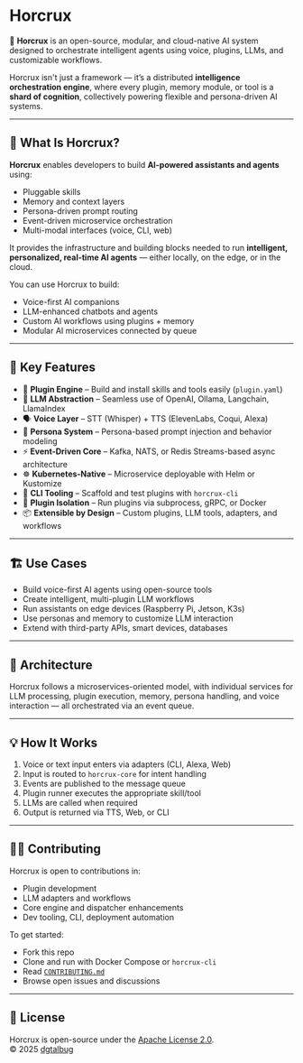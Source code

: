 # Horcrux

🧠 **Horcrux** is an open-source, modular, and cloud-native AI system designed to orchestrate intelligent agents using voice, plugins, LLMs, and customizable workflows.

Horcrux isn't just a framework — it’s a distributed **intelligence orchestration engine**, where every plugin, memory module, or tool is a **shard of cognition**, collectively powering flexible and persona-driven AI systems.

---

## 🔧 What Is Horcrux?

**Horcrux** enables developers to build **AI-powered assistants and agents** using:
- Pluggable skills
- Memory and context layers
- Persona-driven prompt routing
- Event-driven microservice orchestration
- Multi-modal interfaces (voice, CLI, web)

It provides the infrastructure and building blocks needed to run **intelligent, personalized, real-time AI agents** — either locally, on the edge, or in the cloud.

You can use Horcrux to build:
- Voice-first AI companions
- LLM-enhanced chatbots and agents
- Custom AI workflows using plugins + memory
- Modular AI microservices connected by queue

---

## 🧩 Key Features

- 🔌 **Plugin Engine** – Build and install skills and tools easily (`plugin.yaml`)
- 🧠 **LLM Abstraction** – Seamless use of OpenAI, Ollama, Langchain, LlamaIndex
- 🗣️ **Voice Layer** – STT (Whisper) + TTS (ElevenLabs, Coqui, Alexa)
- 🧬 **Persona System** – Persona-based prompt injection and behavior modeling
- ⚡ **Event-Driven Core** – Kafka, NATS, or Redis Streams-based async architecture
- ☸️ **Kubernetes-Native** – Microservice deployable with Helm or Kustomize
- 🔧 **CLI Tooling** – Scaffold and test plugins with `horcrux-cli`
- 🧪 **Plugin Isolation** – Run plugins via subprocess, gRPC, or Docker
- 📦 **Extensible by Design** – Custom plugins, LLM tools, adapters, and workflows

---

## 🏗️ Use Cases

- Build voice-first AI agents using open-source tools
- Create intelligent, multi-plugin LLM workflows
- Run assistants on edge devices (Raspberry Pi, Jetson, K3s)
- Use personas and memory to customize LLM interaction
- Extend with third-party APIs, smart devices, databases

---

## 📂 Architecture
<!-- 
See [`docs/architecture.md`](./docs/architecture.md) or [`diagrams/architecture.png`](./diagrams/architecture.png)

![Architecture Diagram](./diagrams/architecture.png) -->

Horcrux follows a microservices-oriented model, with individual services for LLM processing, plugin execution, memory, persona handling, and voice interaction — all orchestrated via an event queue.

---
<!-- 
## 📖 Documentation

| Page | Description |
|------|-------------|
| [System Design](docs/system-design.md) | How Horcrux works internally |
| [Architecture](docs/architecture.md) | Infra, services, deployment options |
| [Plugin Spec](docs/plugin-spec.md) | How to build and register a plugin |
| [Personas](docs/personas.md) | Customizing behavior and tone |
| [Roadmap](docs/roadmap.md) | Upcoming milestones and direction |
| [CLI Usage](docs/cli.md) | Managing the system with `horcrux-cli` |

--- -->

## 💡 How It Works

1. Voice or text input enters via adapters (CLI, Alexa, Web)
2. Input is routed to `horcrux-core` for intent handling
3. Events are published to the message queue
4. Plugin runner executes the appropriate skill/tool
5. LLMs are called when required
6. Output is returned via TTS, Web, or CLI

---

## 🧑‍💻 Contributing

Horcrux is open to contributions in:
- Plugin development
- LLM adapters and workflows
- Core engine and dispatcher enhancements
- Dev tooling, CLI, deployment automation

To get started:
- Fork this repo
- Clone and run with Docker Compose or `horcrux-cli`
- Read [`CONTRIBUTING.md`](./CONTRIBUTING.md)
- Browse open issues and discussions

---

<!-- ## 📦 Repositories in the Ecosystem

| Repo | Description |
|------|-------------|
| [`horcrux`](https://github.com/horcrux-framework/horcrux) | Core engine, orchestrator, dispatcher |
| [`horcrux-cli`](https://github.com/horcrux-framework/horcrux-cli) | Command-line tooling for dev & deploy |
| [`horcrux-plugins`](https://github.com/horcrux-framework/horcrux-plugins) | Official plugin collection (weather, jokes, system) |
| [`horcrux-llm`](https://github.com/horcrux-framework/horcrux-llm) | LLM engine & prompt formatter |
| [`horcrux-voice`](https://github.com/horcrux-framework/horcrux-voice) | Whisper + TTS integration |
| [`horcrux-deploy`](https://github.com/horcrux-framework/horcrux-deploy) | Docker + Kubernetes deployment |
| [`horcrux-docs`](https://github.com/horcrux-framework/horcrux-docs) | Documentation site and guidebooks |

--- -->

## 📜 License

Horcrux is open-source under the [Apache License 2.0](./LICENSE).  
© 2025 [dgtalbug](https://github.com/dgtalbug)


<!-- ---

## 🌍 Join the Community

- 💬 [Discussions](https://github.com/horcrux-framework/horcrux/discussions)
- 🗺️ [Roadmap](docs/roadmap.md)
- 🧪 [Contribute a Plugin](docs/plugin-spec.md) -->
